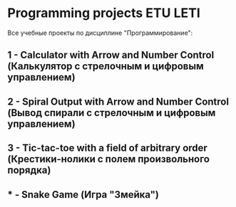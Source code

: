 # Programming projects ETU LETI
 Все учебные проекты по дисциплине "Прогрaммирование":
## 1 - Calculator with Аrrow and Number Control (Калькулятор с стрелочным и цифровым управлением)
## 2 - Spiral Output with Аrrow and Number Control (Вывод спирали с стрелочным и цифровым управлением)
## 3 - Tic-tac-toe with a field of arbitrary ordеr (Креcтики-нолики с полем произвольного порядка)
## * - Snake Game (Игра "Змейка")
